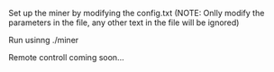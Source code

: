 Set up the miner by modifying the config.txt (NOTE: Onlly modify the parameters in the file, any other text in the file will be ignored)

Run usinng ./miner

Remote controll coming soon...
